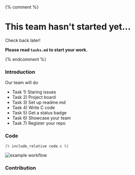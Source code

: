 {% comment %}

# This team hasn't started yet...

Check back later!

**Please read `tasks.md` to start your work.**

{% endcomment %}

### **Introduction**
Our team will do
- Task 1) Staring issues
- Task 2) Project board
- Task 3) Set up readme.md
- Task 4) Write C code
- Task 5) Get a status badge
- Task 6) Showcase your team
- Task 7) Register your repo
 
### **Code**

```c
{% include_relative code.c %}
```

![example workflow](https://github.com/div1121/project-team-a-try/actions/workflows/c-cpp.yml/badge.svg)
 
### **Contribution**
